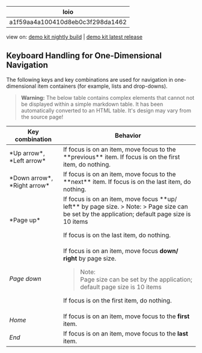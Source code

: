 <!-- loioa1f59aa4a100410d8eb0c3f298da1462 -->

| loio |
| -----|
| a1f59aa4a100410d8eb0c3f298da1462 |

<div id="loio">

view on: [demo kit nightly build](https://openui5nightly.hana.ondemand.com/#/topic/a1f59aa4a100410d8eb0c3f298da1462) | [demo kit latest release](https://openui5.hana.ondemand.com/#/topic/a1f59aa4a100410d8eb0c3f298da1462)</div>

## Keyboard Handling for One-Dimensional Navigation

The following keys and key combinations are used for navigation in one-dimensional item containers \(for example, lists and drop-downs\).

 > **Warning:** The below table contains complex elements that cannot not be displayed within a simple markdown table. It has been automatically converted to an HTML table. It's design may vary from the source page!

<table>
	<thead>
		<tr>
			<th>Key combination</th>
			<th>Behavior</th>
		</tr>
	</thead>
	<tbody>
		<tr>
			<td>*Up arrow*, *Left arrow*</td>
			<td>If focus is on an item, move focus to the **previous** item. If focus is on the first item, do nothing.</td>
		</tr>
		<tr>
			<td>*Down arrow*, *Right arrow*</td>
			<td>If focus is on an item, move focus to the **next** item. If focus is on the last item, do nothing.</td>
		</tr>
		<tr>
			<td>*Page up*</td>
			<td> If focus is on an item, move focus **up/ left** by page size.
 > Note:  
 > Page size can be set by the application; default page size is 10 items

 If focus is on the last item, do nothing.</td>
		</tr>
		<tr>
			<td>*Page down*</td>
			<td> If focus is on an item, move focus **down/ right** by page size.
 > Note:  
 > Page size can be set by the application; default page size is 10 items

 If focus is on the first item, do nothing.</td>
		</tr>
		<tr>
			<td>*Home*</td>
			<td>If focus is on an item, move focus to the **first** item.</td>
		</tr>
		<tr>
			<td>*End*</td>
			<td>If focus is on an item, move focus to the **last** item.</td>
		</tr>
	</tbody>
</table>

